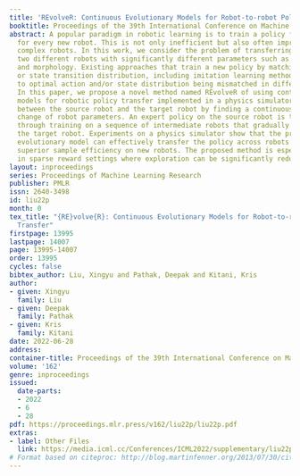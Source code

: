 ```yaml
---
title: 'REvolveR: Continuous Evolutionary Models for Robot-to-robot Policy Transfer'
booktitle: Proceedings of the 39th International Conference on Machine Learning
abstract: A popular paradigm in robotic learning is to train a policy from scratch
  for every new robot. This is not only inefficient but also often impractical for
  complex robots. In this work, we consider the problem of transferring a policy across
  two different robots with significantly different parameters such as kinematics
  and morphology. Existing approaches that train a new policy by matching the action
  or state transition distribution, including imitation learning methods, fail due
  to optimal action and/or state distribution being mismatched in different robots.
  In this paper, we propose a novel method named REvolveR of using continuous evolutionary
  models for robotic policy transfer implemented in a physics simulator. We interpolate
  between the source robot and the target robot by finding a continuous evolutionary
  change of robot parameters. An expert policy on the source robot is transferred
  through training on a sequence of intermediate robots that gradually evolve into
  the target robot. Experiments on a physics simulator show that the proposed continuous
  evolutionary model can effectively transfer the policy across robots and achieve
  superior sample efficiency on new robots. The proposed method is especially advantageous
  in sparse reward settings where exploration can be significantly reduced.
layout: inproceedings
series: Proceedings of Machine Learning Research
publisher: PMLR
issn: 2640-3498
id: liu22p
month: 0
tex_title: "{RE}volve{R}: Continuous Evolutionary Models for Robot-to-robot Policy
  Transfer"
firstpage: 13995
lastpage: 14007
page: 13995-14007
order: 13995
cycles: false
bibtex_author: Liu, Xingyu and Pathak, Deepak and Kitani, Kris
author:
- given: Xingyu
  family: Liu
- given: Deepak
  family: Pathak
- given: Kris
  family: Kitani
date: 2022-06-28
address:
container-title: Proceedings of the 39th International Conference on Machine Learning
volume: '162'
genre: inproceedings
issued:
  date-parts:
  - 2022
  - 6
  - 28
pdf: https://proceedings.mlr.press/v162/liu22p/liu22p.pdf
extras:
- label: Other Files
  link: https://media.icml.cc/Conferences/ICML2022/supplementary/liu22p-supp.zip
# Format based on citeproc: http://blog.martinfenner.org/2013/07/30/citeproc-yaml-for-bibliographies/
---
```

